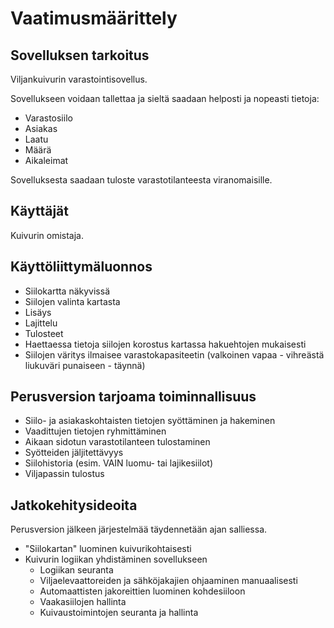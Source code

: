 # Vaatimusmäärittely

## Sovelluksen tarkoitus

Viljankuivurin varastointisovellus. 

Sovellukseen voidaan tallettaa ja sieltä saadaan helposti ja nopeasti tietoja:

 - Varastosiilo
 - Asiakas
 - Laatu
 - Määrä
 - Aikaleimat
 
 Sovelluksesta saadaan tuloste varastotilanteesta viranomaisille.

## Käyttäjät

Kuivurin omistaja.

## Käyttöliittymäluonnos

- Siilokartta näkyvissä
- Siilojen valinta kartasta
- Lisäys
- Lajittelu
- Tulosteet
- Haettaessa tietoja siilojen korostus kartassa hakuehtojen mukaisesti
- Siilojen väritys ilmaisee varastokapasiteetin (valkoinen vapaa - vihreästä liukuväri punaiseen - täynnä)

## Perusversion tarjoama toiminnallisuus

- Siilo- ja asiakaskohtaisten tietojen syöttäminen ja hakeminen
- Vaadittujen tietojen ryhmittäminen
- Aikaan sidotun varastotilanteen tulostaminen
- Syötteiden jäljitettävyys
- Siilohistoria (esim. VAIN luomu- tai lajikesiilot)
- Viljapassin tulostus

## Jatkokehitysideoita

Perusversion jälkeen järjestelmää täydennetään ajan salliessa.

- "Siilokartan" luominen kuivurikohtaisesti
- Kuivurin logiikan yhdistäminen sovellukseen
    - Logiikan seuranta
    - Viljaelevaattoreiden ja sähköjakajien ohjaaminen manuaalisesti
    - Automaattisten jakoreittien luominen kohdesiiloon
    - Vaakasiilojen hallinta
    - Kuivaustoimintojen seuranta ja hallinta

